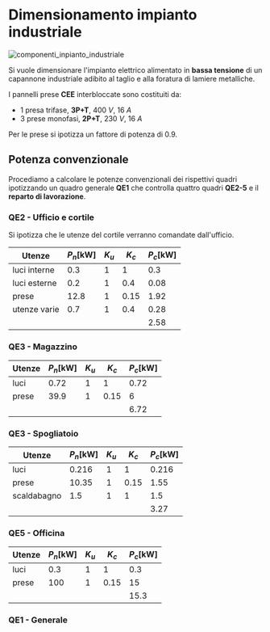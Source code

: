 # Dimensionamento impianto industriale  

![componenti_inpianto_industriale](https://github.com/user-attachments/assets/4146d858-064e-4321-a85c-ac7bb19a9b9a)  

Si vuole dimensionare l'impianto elettrico alimentato in **bassa tensione** di un capannone industriale adibito al taglio e alla foratura di lamiere metalliche.  

I pannelli prese **CEE** interbloccate sono costituiti da:  

* 1 presa trifase, **3P+T**, $400\ V,\ 16\ A$
* 3 prese monofasi, **2P+T**, $230\ V,\ 16\ A$

Per le prese si ipotizza un fattore di potenza di $0.9$.  

## Potenza convenzionale  

Procediamo a calcolare le potenze convenzionali dei rispettivi quadri ipotizzando un quadro generale **QE1**  che controlla quattro quadri **QE2-5** e il **reparto di lavorazione**.  

### QE2 - Ufficio e cortile  

Si ipotizza che le utenze del cortile verranno comandate dall'ufficio.  

| Utenze       | $P_n[\text{kW}]$ | $K_u$ | $K_c$ | $P_c[\text{kW}]$ |
| ------------ | ---------------- | ----- | ----- | ---------------- |
| luci interne | 0.3              | 1     | 1     | 0.3              |
| luci esterne | 0.2              | 1     | 0.4   | 0.08             |
| prese        | 12.8             | 1     | 0.15  | 1.92             |
| utenze varie | 0.7              | 1     | 0.4   | 0.28             |
|              |                  |       |       | 2.58             |

### QE3 - Magazzino  

| Utenze | $P_n[\text{kW}]$ | $K_u$ | $K_c$ | $P_c[\text{kW}]$ |
| ------ | ---------------- | ----- | ----- | ---------------- |
| luci   | 0.72             | 1     | 1     | 0.72             |
| prese  | 39.9             | 1     | 0.15  | 6                |
|        |                  |       |       | 6.72             |

### QE3 - Spogliatoio  

| Utenze      | $P_n[\text{kW}]$ | $K_u$ | $K_c$ | $P_c[\text{kW}]$ |
| ----------- | ---------------- | ----- | ----- | ---------------- |
| luci        | 0.216            | 1     | 1     | 0.216            |
| prese       | 10.35            | 1     | 0.15  | 1.55             |
| scaldabagno | 1.5              | 1     | 1     | 1.5              |
|             |                  |       |       | 3.27             |


### QE5 - Officina  

| Utenze | $P_n[\text{kW}]$ | $K_u$ | $K_c$ | $P_c[\text{kW}]$ |
| ------ | ---------------- | ----- | ----- | ---------------- |
| luci   | 0.3              | 1     | 1     | 0.3              |
| prese  | 100              | 1     | 0.15  | 15               |
|        |                  |       |       | 15.3             |

### QE1 - Generale  


